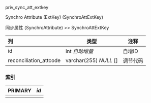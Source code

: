 priv_sync_att_extkey

Synchro Attribute (ExtKey) (SynchroAttExtKey)

同步属性 (SynchroAttribute) >> SynchroAttExtKey

| 列                     | 类型                   | 注释     |
| :--------------------- | ---------------------- | -------- |
| id                     | int *自动增量*         | 自增ID   |
| reconciliation_attcode | varchar(255) *NULL* [] | 调节代码 |

### 索引

| PRIMARY | *id* |
| :------ | ---- |
|         |      |